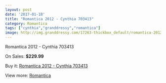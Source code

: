 ```yaml
---
layout: post
date: '2017-01-18'
title: "Romantica 2012 - Cynthia 703413"
category: Romantica
tags: ["cynthia","granddressy","romantica"]
image: http://img.granddressy.com/17263-thickbox_default/romantica-2012-cynthia-703413.jpg
---
```

Romantica 2012 - Cynthia 703413

On Sales: **$229.99**
<a href="https://www.granddressy.com/en/romantica/16265-romantica-2012-cynthia-703413.html"><amp-img layout="responsive" width="600" height="600" src="//img.granddressy.com/17263-thickbox_default/romantica-2012-cynthia-703413.jpg" alt="Romantica 2012 - Cynthia 703413 0" /></a>

Buy it: [Romantica 2012 - Cynthia 703413](https://www.granddressy.com/en/romantica/16265-romantica-2012-cynthia-703413.html "Romantica 2012 - Cynthia 703413")

View more: [Romantica](https://www.granddressy.com/en/287-romantica "Romantica")